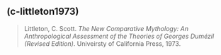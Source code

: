 ## (c-littleton1973)
> Littleton, C. Scott. *The New Comparative Mythology: An Anthropological Assessment of the Theories of Georges Dumézil (Revised Edition)*. Univeirsty of California Press, 1973.